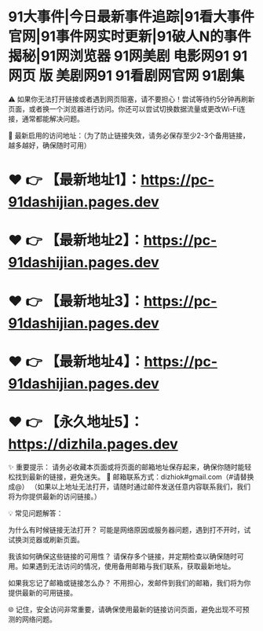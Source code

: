 
# 91大事件|今日最新事件追踪|91看大事件官网|91事件网实时更新|91破人N的事件揭秘|91网浏览器 91网美剧 电影网91 91 网页 版 美剧网91 91看剧网官网 91剧集

⚠️ 如果你无法打开链接或者遇到网页阻塞，请不要担心！尝试等待约5分钟再刷新页面，或者换一个浏览器进行访问。你还可以尝试切换数据流量或更改Wi-Fi连接，通常都能解决问题。

🌟 最新启用的访问地址：（为了防止链接失效，请务必保存至少2-3个备用链接，越多越好，确保随时可用）

# ❤️ 👉 【最新地址1】：https://pc-91dashijian.pages.dev

# ❤️ 👉 【最新地址2】：https://pc-91dashijian.pages.dev

# ❤️ 👉 【最新地址3】：https://pc-91dashijian.pages.dev

# ❤️ 👉 【最新地址4】：https://pc-91dashijian.pages.dev

# ❤️ 👉 【永久地址5】：https://dizhila.pages.dev

✨ 重要提示： 请务必收藏本页面或将页面的邮箱地址保存起来，确保你随时能轻松找到最新的链接，避免迷失。
📧 邮箱联系方式：dizhiok#gmail.com（#请替换成@）
（如果以上地址无法打开，请随时通过邮件发送任意内容联系我们，我们将为你提供最新的访问链接。）

💡 常见问题解答：

为什么有时候链接无法打开？
可能是网络原因或服务器问题，遇到打不开时，试试换浏览器或刷新页面。

我该如何确保这些链接的可用性？
请保存多个链接，并定期检查以确保随时可用。如果遇到无法访问的情况，使用备用邮箱与我们联系，获取最新地址。

如果我忘记了邮箱或链接怎么办？
不用担心，发邮件到我们的邮箱，我们将为你提供最新的可用链接。

🌐 记住，安全访问非常重要，请确保使用最新的链接访问页面，避免出现不可预测的网络问题。
